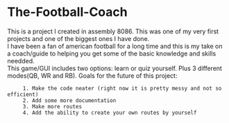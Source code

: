 # The-Football-Coach
This is a project I created in assembly 8086. This was one of my very first projects and one of the biggest ones I have done.\
I have been a fan of american football for a long time and this is my take on a coach/guide to helping you get some of the basic knowledge and skills needded.\
This game/GUI includes two options: learn or quiz yourself. Plus 3 different modes(QB, WR and RB).
Goals for the future of this project:

         1. Make the code neater (right now it is pretty messy and not so efficient)
         2. Add some more documentation
         3. Make more routes 
         4. Add the ability to create your own routes by yourself


